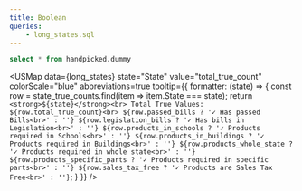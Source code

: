 ```yaml
---
title: Boolean
queries:
    - long_states.sql
---
```


```sql state_stats
select * from handpicked.dummy
```

<DataTable data={state_stats}/>

<USMap 
    data={long_states} 
    state="State" 
    value="total_true_count" 
    colorScale="blue" 
    abbreviations=true
    tooltip={{
        formatter: (state) => {
            const row = state_true_counts.find(item => item.State === state);
            return `
                <strong>${state}</strong><br>
                Total True Values: ${row.total_true_count}<br>
                ${row.passed_bills ? '✓ Has passed Bills<br>' : ''}
                ${row.legislation_bills ? '✓ Has bills in Legislation<br>' : ''}
                ${row.products_in_schools ? '✓ Products required in Schools<br>' : ''}
                ${row.products_in_buildings ? '✓ Products required in Buildings<br>' : ''}
                ${row.products_whole_state ? '✓ Products required in whole state<br>' : ''}
                ${row.products_specific_parts ? '✓ Products required in specific parts<br>' : ''}
                ${row.sales_tax_free ? '✓ Products are Sales Tax Free<br>' : ''}
            `;
        }
    }}
/>